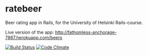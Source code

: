 # ratebeer
Beer rating app in Rails, for the University of Helsinki Rails-course.

Live version of the app: http://fathomless-anchorage-7867.herokuapp.com/beers

[![Build Status](https://api.travis-ci.org/narck/ratebeer.png)](https://travis-ci.org/narck/ratebeer)
[![Code Climate](https://codeclimate.com/github/narck/ratebeer.png)](https://codeclimate.com/github/narck/ratebeer)
